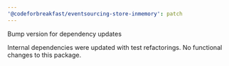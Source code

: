 ```yaml
---
'@codeforbreakfast/eventsourcing-store-inmemory': patch
---
```


Bump version for dependency updates

Internal dependencies were updated with test refactorings. No functional changes to this package.
